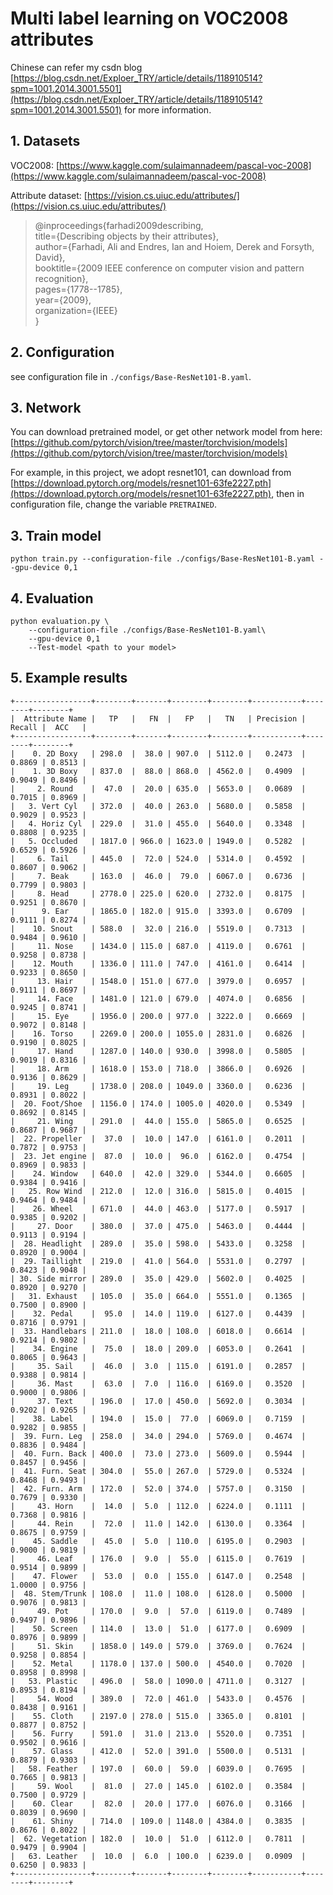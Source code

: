 # Multi label learning on VOC2008 attributes

Chinese can refer my csdn blog [https://blog.csdn.net/Exploer_TRY/article/details/118910514?spm=1001.2014.3001.5501](https://blog.csdn.net/Exploer_TRY/article/details/118910514?spm=1001.2014.3001.5501) for more information.

## 1. Datasets

VOC2008: [https://www.kaggle.com/sulaimannadeem/pascal-voc-2008](https://www.kaggle.com/sulaimannadeem/pascal-voc-2008)

Attribute dataset: [https://vision.cs.uiuc.edu/attributes/](https://vision.cs.uiuc.edu/attributes/)

> @inproceedings{farhadi2009describing,\
    title={Describing objects by their attributes},\
    author={Farhadi, Ali and Endres, Ian and Hoiem, Derek and Forsyth, David},\
    booktitle={2009 IEEE conference on computer vision and pattern recognition},\
    pages={1778--1785},\
    year={2009},\
    organization={IEEE}\
}

## 2. Configuration

see configuration file in `./configs/Base-ResNet101-B.yaml`.

## 3. Network

You can download pretrained model, or get other network model from here: [https://github.com/pytorch/vision/tree/master/torchvision/models](https://github.com/pytorch/vision/tree/master/torchvision/models)

For example, in this project, we adopt resnet101, can download from [https://download.pytorch.org/models/resnet101-63fe2227.pth](https://download.pytorch.org/models/resnet101-63fe2227.pth), then in configuration file, change the variable `PRETRAINED`.

## 3. Train model

```shell
python train.py --configuration-file ./configs/Base-ResNet101-B.yaml --gpu-device 0,1
```

## 4. Evaluation

```shell
python evaluation.py \
    --configuration-file ./configs/Base-ResNet101-B.yaml\
    --gpu-device 0,1
    --Test-model <path to your model>
```

## 5. Example results

```shell
+-----------------+--------+-------+--------+--------+-----------+--------+--------+
|  Attribute Name |   TP   |   FN  |   FP   |   TN   | Precision | Recall |  ACC   |
+-----------------+--------+-------+--------+--------+-----------+--------+--------+
|    0. 2D Boxy   | 298.0  |  38.0 | 907.0  | 5112.0 |   0.2473  | 0.8869 | 0.8513 |
|    1. 3D Boxy   | 837.0  |  88.0 | 868.0  | 4562.0 |   0.4909  | 0.9049 | 0.8496 |
|     2. Round    |  47.0  |  20.0 | 635.0  | 5653.0 |   0.0689  | 0.7015 | 0.8969 |
|   3. Vert Cyl   | 372.0  |  40.0 | 263.0  | 5680.0 |   0.5858  | 0.9029 | 0.9523 |
|   4. Horiz Cyl  | 229.0  |  31.0 | 455.0  | 5640.0 |   0.3348  | 0.8808 | 0.9235 |
|   5. Occluded   | 1817.0 | 966.0 | 1623.0 | 1949.0 |   0.5282  | 0.6529 | 0.5926 |
|     6. Tail     | 445.0  |  72.0 | 524.0  | 5314.0 |   0.4592  | 0.8607 | 0.9062 |
|     7. Beak     | 163.0  |  46.0 |  79.0  | 6067.0 |   0.6736  | 0.7799 | 0.9803 |
|     8. Head     | 2778.0 | 225.0 | 620.0  | 2732.0 |   0.8175  | 0.9251 | 0.8670 |
|      9. Ear     | 1865.0 | 182.0 | 915.0  | 3393.0 |   0.6709  | 0.9111 | 0.8274 |
|    10. Snout    | 588.0  |  32.0 | 216.0  | 5519.0 |   0.7313  | 0.9484 | 0.9610 |
|     11. Nose    | 1434.0 | 115.0 | 687.0  | 4119.0 |   0.6761  | 0.9258 | 0.8738 |
|    12. Mouth    | 1336.0 | 111.0 | 747.0  | 4161.0 |   0.6414  | 0.9233 | 0.8650 |
|     13. Hair    | 1548.0 | 151.0 | 677.0  | 3979.0 |   0.6957  | 0.9111 | 0.8697 |
|     14. Face    | 1481.0 | 121.0 | 679.0  | 4074.0 |   0.6856  | 0.9245 | 0.8741 |
|     15. Eye     | 1956.0 | 200.0 | 977.0  | 3222.0 |   0.6669  | 0.9072 | 0.8148 |
|    16. Torso    | 2269.0 | 200.0 | 1055.0 | 2831.0 |   0.6826  | 0.9190 | 0.8025 |
|     17. Hand    | 1287.0 | 140.0 | 930.0  | 3998.0 |   0.5805  | 0.9019 | 0.8316 |
|     18. Arm     | 1618.0 | 153.0 | 718.0  | 3866.0 |   0.6926  | 0.9136 | 0.8629 |
|     19. Leg     | 1738.0 | 208.0 | 1049.0 | 3360.0 |   0.6236  | 0.8931 | 0.8022 |
|  20. Foot/Shoe  | 1156.0 | 174.0 | 1005.0 | 4020.0 |   0.5349  | 0.8692 | 0.8145 |
|     21. Wing    | 291.0  |  44.0 | 155.0  | 5865.0 |   0.6525  | 0.8687 | 0.9687 |
|  22. Propeller  |  37.0  |  10.0 | 147.0  | 6161.0 |   0.2011  | 0.7872 | 0.9753 |
|  23. Jet engine |  87.0  |  10.0 |  96.0  | 6162.0 |   0.4754  | 0.8969 | 0.9833 |
|    24. Window   | 640.0  |  42.0 | 329.0  | 5344.0 |   0.6605  | 0.9384 | 0.9416 |
|   25. Row Wind  | 212.0  |  12.0 | 316.0  | 5815.0 |   0.4015  | 0.9464 | 0.9484 |
|    26. Wheel    | 671.0  |  44.0 | 463.0  | 5177.0 |   0.5917  | 0.9385 | 0.9202 |
|     27. Door    | 380.0  |  37.0 | 475.0  | 5463.0 |   0.4444  | 0.9113 | 0.9194 |
|  28. Headlight  | 289.0  |  35.0 | 598.0  | 5433.0 |   0.3258  | 0.8920 | 0.9004 |
|  29. Taillight  | 219.0  |  41.0 | 564.0  | 5531.0 |   0.2797  | 0.8423 | 0.9048 |
| 30. Side mirror | 289.0  |  35.0 | 429.0  | 5602.0 |   0.4025  | 0.8920 | 0.9270 |
|   31. Exhaust   | 105.0  |  35.0 | 664.0  | 5551.0 |   0.1365  | 0.7500 | 0.8900 |
|    32. Pedal    |  95.0  |  14.0 | 119.0  | 6127.0 |   0.4439  | 0.8716 | 0.9791 |
|  33. Handlebars | 211.0  |  18.0 | 108.0  | 6018.0 |   0.6614  | 0.9214 | 0.9802 |
|    34. Engine   |  75.0  |  18.0 | 209.0  | 6053.0 |   0.2641  | 0.8065 | 0.9643 |
|     35. Sail    |  46.0  |  3.0  | 115.0  | 6191.0 |   0.2857  | 0.9388 | 0.9814 |
|     36. Mast    |  63.0  |  7.0  | 116.0  | 6169.0 |   0.3520  | 0.9000 | 0.9806 |
|     37. Text    | 196.0  |  17.0 | 450.0  | 5692.0 |   0.3034  | 0.9202 | 0.9265 |
|    38. Label    | 194.0  |  15.0 |  77.0  | 6069.0 |   0.7159  | 0.9282 | 0.9855 |
|  39. Furn. Leg  | 258.0  |  34.0 | 294.0  | 5769.0 |   0.4674  | 0.8836 | 0.9484 |
|  40. Furn. Back | 400.0  |  73.0 | 273.0  | 5609.0 |   0.5944  | 0.8457 | 0.9456 |
|  41. Furn. Seat | 304.0  |  55.0 | 267.0  | 5729.0 |   0.5324  | 0.8468 | 0.9493 |
|  42. Furn. Arm  | 172.0  |  52.0 | 374.0  | 5757.0 |   0.3150  | 0.7679 | 0.9330 |
|     43. Horn    |  14.0  |  5.0  | 112.0  | 6224.0 |   0.1111  | 0.7368 | 0.9816 |
|     44. Rein    |  72.0  |  11.0 | 142.0  | 6130.0 |   0.3364  | 0.8675 | 0.9759 |
|    45. Saddle   |  45.0  |  5.0  | 110.0  | 6195.0 |   0.2903  | 0.9000 | 0.9819 |
|     46. Leaf    | 176.0  |  9.0  |  55.0  | 6115.0 |   0.7619  | 0.9514 | 0.9899 |
|    47. Flower   |  53.0  |  0.0  | 155.0  | 6147.0 |   0.2548  | 1.0000 | 0.9756 |
|  48. Stem/Trunk | 108.0  |  11.0 | 108.0  | 6128.0 |   0.5000  | 0.9076 | 0.9813 |
|     49. Pot     | 170.0  |  9.0  |  57.0  | 6119.0 |   0.7489  | 0.9497 | 0.9896 |
|    50. Screen   | 114.0  |  13.0 |  51.0  | 6177.0 |   0.6909  | 0.8976 | 0.9899 |
|     51. Skin    | 1858.0 | 149.0 | 579.0  | 3769.0 |   0.7624  | 0.9258 | 0.8854 |
|    52. Metal    | 1178.0 | 137.0 | 500.0  | 4540.0 |   0.7020  | 0.8958 | 0.8998 |
|   53. Plastic   | 496.0  |  58.0 | 1090.0 | 4711.0 |   0.3127  | 0.8953 | 0.8194 |
|     54. Wood    | 389.0  |  72.0 | 461.0  | 5433.0 |   0.4576  | 0.8438 | 0.9161 |
|    55. Cloth    | 2197.0 | 278.0 | 515.0  | 3365.0 |   0.8101  | 0.8877 | 0.8752 |
|    56. Furry    | 591.0  |  31.0 | 213.0  | 5520.0 |   0.7351  | 0.9502 | 0.9616 |
|    57. Glass    | 412.0  |  52.0 | 391.0  | 5500.0 |   0.5131  | 0.8879 | 0.9303 |
|   58. Feather   | 197.0  |  60.0 |  59.0  | 6039.0 |   0.7695  | 0.7665 | 0.9813 |
|     59. Wool    |  81.0  |  27.0 | 145.0  | 6102.0 |   0.3584  | 0.7500 | 0.9729 |
|    60. Clear    |  82.0  |  20.0 | 177.0  | 6076.0 |   0.3166  | 0.8039 | 0.9690 |
|    61. Shiny    | 714.0  | 109.0 | 1148.0 | 4384.0 |   0.3835  | 0.8676 | 0.8022 |
|  62. Vegetation | 182.0  |  10.0 |  51.0  | 6112.0 |   0.7811  | 0.9479 | 0.9904 |
|   63. Leather   |  10.0  |  6.0  | 100.0  | 6239.0 |   0.0909  | 0.6250 | 0.9833 |
+-----------------+--------+-------+--------+--------+-----------+--------+--------+
```